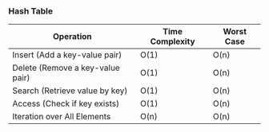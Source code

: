 ### Hash Table

| Operation                        | Time Complexity | Worst Case |
| -------------------------------- | --------------- | ---------- |
| Insert (Add a key-value pair)    | O(1)            | O(n)       |
| Delete (Remove a key-value pair) | O(1)            | O(n)       |
| Search (Retrieve value by key)   | O(1)            | O(n)       |
| Access (Check if key exists)     | O(1)            | O(n)       |
| Iteration over All Elements      | O(n)            | O(n)       |